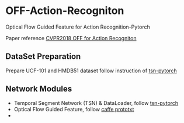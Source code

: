 # OFF-Action-Recogniton
Optical Flow Guided Feature for Action Recognition-Pytorch

Paper reference [CVPR2018 OFF for Action Recogniton](https://arxiv.org/pdf/1711.11152.pdf)

## DataSet Preparation
Prepare UCF-101 and HMDB51 dataset follow instruction of [tsn-pytorch](https://github.com/yjxiong/tsn-pytorch)

## Network Modules
+ Temporal Segment Network (TSN) & DataLoader, follow [tsn-pytorch](https://github.com/yjxiong/tsn-pytorch)
+ Optical Flow Guided Feature, follow [caffe prototxt](https://github.com/kevin-ssy/Optical-Flow-Guided-Feature/blob/master/models/ucf101/rgb_off/1/train.prototxt)
+ 
